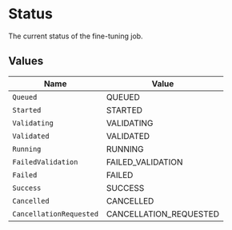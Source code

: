 # Status

The current status of the fine-tuning job.


## Values

| Name                    | Value                   |
| ----------------------- | ----------------------- |
| `Queued`                | QUEUED                  |
| `Started`               | STARTED                 |
| `Validating`            | VALIDATING              |
| `Validated`             | VALIDATED               |
| `Running`               | RUNNING                 |
| `FailedValidation`      | FAILED_VALIDATION       |
| `Failed`                | FAILED                  |
| `Success`               | SUCCESS                 |
| `Cancelled`             | CANCELLED               |
| `CancellationRequested` | CANCELLATION_REQUESTED  |